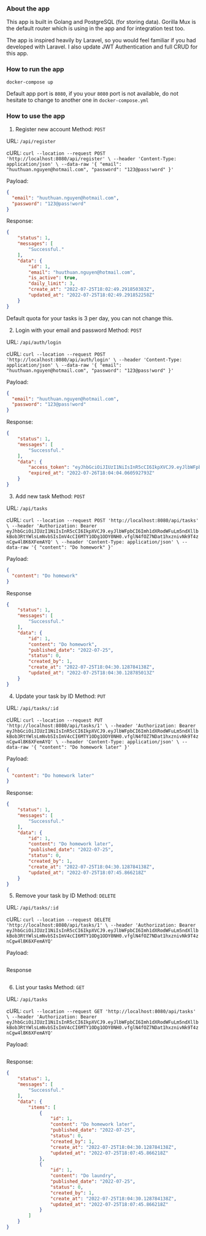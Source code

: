 ### About the app
This app is built in Golang and PostgreSQL (for storing data). Gorilla Mux is the default router which is using in the app and for integration test too.

The app is inspired heavily by Laravel, so you would feel familiar if you had developed with Laravel. I also update JWT Authentication and full CRUD for this app.

### How to run the app
```shell
docker-compose up
```

Default app port is `8080`, if you your `8080` port is not available, do not hesitate to change to another one in `docker-compose.yml`

### How to use the app
1. Register new account
Method: `POST`

URL: `/api/register`

cURL: `curl --location --request POST 'http://localhost:8080/api/register' \
--header 'Content-Type: application/json' \
--data-raw '{
  "email": "huuthuan.nguyen@hotmail.com",
  "password": "123@pass!word"
}'`

Payload:
```json
{
  "email": "huuthuan.nguyen@hotmail.com",
  "password": "123@pass!word"
}
```
Response:
```json
{
    "status": 1,
    "messages": [
        "Successful."
    ],
    "data": {
        "id": 1,
        "email": "huuthuan.nguyen@hotmail.com",
        "is_active": true,
        "daily_limit": 3,
        "create_at": "2022-07-25T18:02:49.291850383Z",
        "updated_at": "2022-07-25T18:02:49.291852258Z"
    }
}
```

Default quota for your tasks is 3 per day, you can not change this.

2. Login with your email and password
Method: `POST`

URL: `/api/auth/login`

cURL: `curl --location --request POST 'http://localhost:8080/api/auth/login' \
--header 'Content-Type: application/json' \
--data-raw '{
  "email": "huuthuan.nguyen@hotmail.com",
  "password": "123@pass!word"
}'`

Payload:
```json
{
  "email": "huuthuan.nguyen@hotmail.com",
  "password": "123@pass!word"
}
```
Response:
```json
{
    "status": 1,
    "messages": [
        "Successful."
    ],
    "data": {
        "access_token": "eyJhbGciOiJIUzI1NiIsInR5cCI6IkpXVCJ9.eyJlbWFpbCI6Imh1dXRodWFuLm5ndXllbkBob3RtYWlsLmNvbSIsImV4cCI6MTY1ODg1ODY0NH0.vfglN4fOZ7NDat1hxznivNk9T4znCgw4l8K6XFemAYQ",
        "expired_at": "2022-07-26T18:04:04.060592793Z"
    }
}
```

3. Add new task
Method: `POST`

URL: `/api/tasks`

cURL: `curl --location --request POST 'http://localhost:8080/api/tasks' \
--header 'Authorization: Bearer eyJhbGciOiJIUzI1NiIsInR5cCI6IkpXVCJ9.eyJlbWFpbCI6Imh1dXRodWFuLm5ndXllbkBob3RtYWlsLmNvbSIsImV4cCI6MTY1ODg1ODY0NH0.vfglN4fOZ7NDat1hxznivNk9T4znCgw4l8K6XFemAYQ' \
--header 'Content-Type: application/json' \
--data-raw '{
  "content": "Do homework"
}'`

Payload:
```json
{
  "content": "Do homework"
}
```
Response
```json
{
    "status": 1,
    "messages": [
        "Successful."
    ],
    "data": {
        "id": 1,
        "content": "Do homework",
        "published_date": "2022-07-25",
        "status": 0,
        "created_by": 1,
        "create_at": "2022-07-25T18:04:30.128784138Z",
        "updated_at": "2022-07-25T18:04:30.128785013Z"
    }
}
```

4. Update your task by ID
Method: `PUT`

URL: `/api/tasks/:id`

cURL: `curl --location --request PUT 'http://localhost:8080/api/tasks/1' \
--header 'Authorization: Bearer eyJhbGciOiJIUzI1NiIsInR5cCI6IkpXVCJ9.eyJlbWFpbCI6Imh1dXRodWFuLm5ndXllbkBob3RtYWlsLmNvbSIsImV4cCI6MTY1ODg1ODY0NH0.vfglN4fOZ7NDat1hxznivNk9T4znCgw4l8K6XFemAYQ' \
--header 'Content-Type: application/json' \
--data-raw '{
  "content": "Do homework later"
}'`

Payload:
```json
{
  "content": "Do homework later"
}
```
Response:
```json
{
    "status": 1,
    "messages": [
        "Successful."
    ],
    "data": {
        "id": 1,
        "content": "Do homework later",
        "published_date": "2022-07-25",
        "status": 0,
        "created_by": 1,
        "create_at": "2022-07-25T18:04:30.128784138Z",
        "updated_at": "2022-07-25T18:07:45.866218Z"
    }
}
```

5. Remove your task by ID
Method: `DELETE`

URL: `/api/tasks/:id`

cURL: `curl --location --request DELETE 'http://localhost:8080/api/tasks/1' \
--header 'Authorization: Bearer eyJhbGciOiJIUzI1NiIsInR5cCI6IkpXVCJ9.eyJlbWFpbCI6Imh1dXRodWFuLm5ndXllbkBob3RtYWlsLmNvbSIsImV4cCI6MTY1ODg1ODY0NH0.vfglN4fOZ7NDat1hxznivNk9T4znCgw4l8K6XFemAYQ'`

Payload:
```json

```
Response
```json
```

6. List your tasks
Method: `GET`

URL: `/api/tasks`

cURL: `curl --location --request GET 'http://localhost:8080/api/tasks' \
--header 'Authorization: Bearer eyJhbGciOiJIUzI1NiIsInR5cCI6IkpXVCJ9.eyJlbWFpbCI6Imh1dXRodWFuLm5ndXllbkBob3RtYWlsLmNvbSIsImV4cCI6MTY1ODg1ODY0NH0.vfglN4fOZ7NDat1hxznivNk9T4znCgw4l8K6XFemAYQ'`

Payload:
```json

```
Response:
```json
{
    "status": 1,
    "messages": [
        "Successful."
    ],
    "data": {
        "items": [
            {
                "id": 1,
                "content": "Do homework later",
                "published_date": "2022-07-25",
                "status": 0,
                "created_by": 1,
                "create_at": "2022-07-25T18:04:30.128784138Z",
                "updated_at": "2022-07-25T18:07:45.866218Z"
            },
            {
                "id": 1,
                "content": "Do laundry",
                "published_date": "2022-07-25",
                "status": 0,
                "created_by": 1,
                "create_at": "2022-07-25T18:04:30.128784138Z",
                "updated_at": "2022-07-25T18:07:45.866218Z"
            }
        ]
    }
}
```